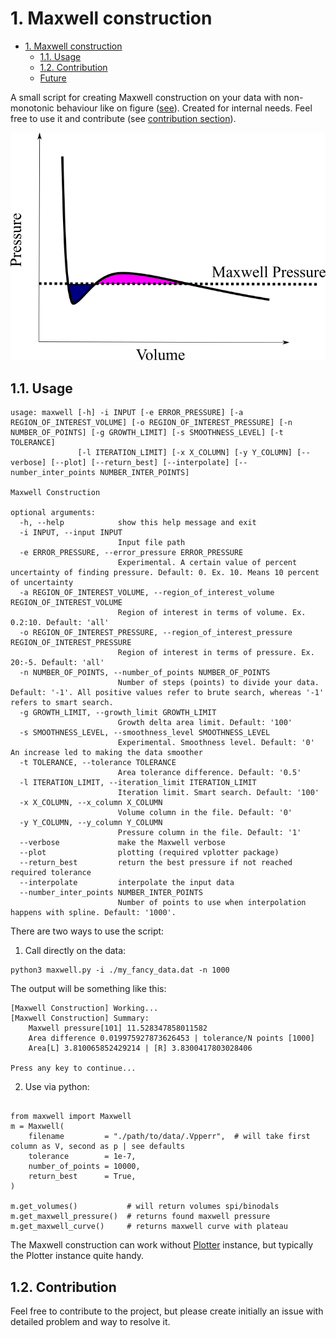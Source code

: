 # 1. Maxwell construction

- [1. Maxwell construction](#1-maxwell-construction)
  - [1.1. Usage](#11-usage)
  - [1.2. Contribution](#12-contribution)
  - [Future](#future)

A small script for creating Maxwell construction on your data with non-monotonic behaviour like on figure ([see](pic/idea.png)).
Created for internal needs. Feel free to use it and contribute (see [contribution section](#12-contribution)).

![idea](pic/idea.png)

## 1.1. Usage

```
usage: maxwell [-h] -i INPUT [-e ERROR_PRESSURE] [-a REGION_OF_INTEREST_VOLUME] [-o REGION_OF_INTEREST_PRESSURE] [-n NUMBER_OF_POINTS] [-g GROWTH_LIMIT] [-s SMOOTHNESS_LEVEL] [-t TOLERANCE]
               [-l ITERATION_LIMIT] [-x X_COLUMN] [-y Y_COLUMN] [--verbose] [--plot] [--return_best] [--interpolate] [--number_inter_points NUMBER_INTER_POINTS]

Maxwell Construction

optional arguments:
  -h, --help            show this help message and exit
  -i INPUT, --input INPUT
                        Input file path
  -e ERROR_PRESSURE, --error_pressure ERROR_PRESSURE
                        Experimental. A certain value of percent uncertainty of finding pressure. Default: 0. Ex. 10. Means 10 percent of uncertainty
  -a REGION_OF_INTEREST_VOLUME, --region_of_interest_volume REGION_OF_INTEREST_VOLUME
                        Region of interest in terms of volume. Ex. 0.2:10. Default: 'all'
  -o REGION_OF_INTEREST_PRESSURE, --region_of_interest_pressure REGION_OF_INTEREST_PRESSURE
                        Region of interest in terms of pressure. Ex. 20:-5. Default: 'all'
  -n NUMBER_OF_POINTS, --number_of_points NUMBER_OF_POINTS
                        Number of steps (points) to divide your data. Default: '-1'. All positive values refer to brute search, whereas '-1' refers to smart search.
  -g GROWTH_LIMIT, --growth_limit GROWTH_LIMIT
                        Growth delta area limit. Default: '100'
  -s SMOOTHNESS_LEVEL, --smoothness_level SMOOTHNESS_LEVEL
                        Experimental. Smoothness level. Default: '0' An increase led to making the data smoother
  -t TOLERANCE, --tolerance TOLERANCE
                        Area tolerance difference. Default: '0.5'
  -l ITERATION_LIMIT, --iteration_limit ITERATION_LIMIT
                        Iteration limit. Smart search. Default: '100'
  -x X_COLUMN, --x_column X_COLUMN
                        Volume column in the file. Default: '0'
  -y Y_COLUMN, --y_column Y_COLUMN
                        Pressure column in the file. Default: '1'
  --verbose             make the Maxwell verbose
  --plot                plotting (required vplotter package)
  --return_best         return the best pressure if not reached required tolerance
  --interpolate         interpolate the input data
  --number_inter_points NUMBER_INTER_POINTS
                        Number of points to use when interpolation happens with spline. Default: '1000'.

```

There are two ways to use the script:

1. Call directly on the data:
```
python3 maxwell.py -i ./my_fancy_data.dat -n 1000

```
The output will be something like this:

```
[Maxwell Construction] Working...
[Maxwell Construction] Summary:
    Maxwell pressure[101] 11.528347858011582
    Area difference 0.019975927873626453 | tolerance/N points [1000]
    Area[L] 3.810065852429214 | [R] 3.8300417803028406

Press any key to continue...

```

2. Use via python:

```python3

from maxwell import Maxwell
m = Maxwell(
    filename         = "./path/to/data/.Vpperr",  # will take first column as V, second as p | see defaults
    tolerance        = 1e-7,
    number_of_points = 10000,
    return_best      = True,
)

m.get_volumes()           # will return volumes spi/binodals 
m.get_maxwell_pressure()  # returns found maxwell pressure
m.get_maxwell_curve()     # returns maxwell curve with plateau

```

The Maxwell construction can work without [Plotter](https://github.com/AlexanderDKazakov/Plotter) instance, but typically the Plotter instance quite handy.

## 1.2. Contribution

Feel free to contribute to the project, but please create initially an issue with detailed problem and way to resolve it. 

